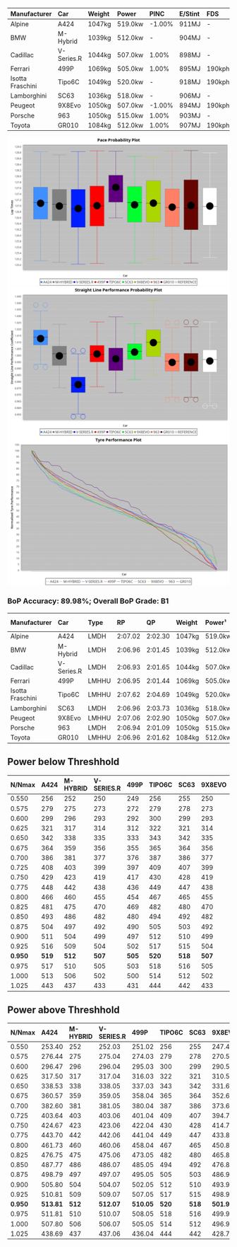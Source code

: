 | Manufacturer     | Car        | Weight | Power   | PINC    | E/Stint | FDS     |
|:-|:-|:-|:-|:-|:-|:-|
| Alpine           | A424       | 1047kg | 519.0kw | -1.00%  | 911MJ   |    -    |
| BMW              | M-Hybrid   | 1039kg | 512.0kw |    -    | 904MJ   |    -    |
| Cadillac         | V-Series.R | 1044kg | 507.0kw | 1.00%   | 898MJ   |    -    |
| Ferrari          | 499P       | 1069kg | 505.0kw | 1.00%   | 895MJ   | 190kph  |
| Isotta Fraschini | Tipo6C     | 1049kg | 520.0kw |    -    | 918MJ   | 190kph  |
| Lamborghini      | SC63       | 1036kg | 518.0kw |    -    | 906MJ   |    -    |
| Peugeot          | 9X8Evo     | 1050kg | 507.0kw | -1.00%  | 894MJ   | 190kph  |
| Porsche          | 963        | 1050kg | 515.0kw | 1.00%   | 903MJ   |    -    |
| Toyota           | GR010      | 1084kg | 512.0kw | 1.00%   | 907MJ   | 190kph  |

![PACECHART](./IMG/ACOMETHOD.png)
![STRAIGHTLINEPERFORMANCECHART](./IMG/ACOMETHOD_sp.png)
![TYREPERFORMANCECHART](./IMG/ACOMETHOD_tw.png)

### BoP Accuracy: 89.98%; Overall BoP Grade: B1
| Manufacturer     | Car        | Type  | RP      | QP      | Weight | Power¹  | Threshhold | PINC    | Power²   | E/Stint | AVG Vmax  | FDS     | RDLC | L/Stint | BOP-Grade | Model Accuracy | Model Points | Match%  | SimDiff |
|:-|:-|:-|:-|:-|:-|:-|:-|:-|:-|:-|:-|:-|:-|:-|:-|:-|:-|:-|:-|
| Alpine           | A424       | LMDH  | 2:07.02 | 2:02.30 | 1047kg | 519.0kw | 210.0kph   | -1.00%  | 513.80kw |  911MJ  | 311.59kph |    -    | 1.00 | 25      | ~A1       | 100.00%        | 635          | 98.81%  | #       |
| BMW              | M-Hybrid   | LMDH  | 2:06.96 | 2:01.45 | 1039kg | 512.0kw | 210.0kph   |    -    | 512.00kw |  904MJ  | 309.59kph |    -    | 1.02 | 25      | ~A1       | 100.00%        | 1696         | 96.67%  | #       |
| Cadillac         | V-Series.R | LMDH  | 2:06.93 | 2:01.65 | 1044kg | 507.0kw | 210.0kph   | 1.00%   | 512.10kw |  898MJ  | 304.66kph |    -    | 1.02 | 25      | ~A1       | 88.64%         | 2076         | 100.00% | #       |
| Ferrari          | 499P       | LMHHU | 2:06.95 | 2:01.44 | 1069kg | 505.0kw | 210.0kph   | 1.00%   | 510.10kw |  895MJ  | 307.63kph | 190kph  | 1.02 | 25      | ~A1       | 91.94%         | 2476         | 100.00% | #       |
| Isotta Fraschini | Tipo6C     | LMHHU | 2:07.62 | 2:04.69 | 1049kg | 520.0kw | 210.0kph   |    -    | 520.00kw |  918MJ  | 309.70kph | 190kph  | 1.05 | 25      | +Ω1       | 100.00%        | 66           | 34.82%  | #       |
| Lamborghini      | SC63       | LMDH  | 2:06.96 | 2:03.73 | 1036kg | 518.0kw | 210.0kph   |    -    | 518.00kw |  906MJ  | 310.93kph |    -    | 1.05 | 25      | ~A1       | 100.00%        | 504          | 95.57%  | #       |
| Peugeot          | 9X8Evo     | LMHHU | 2:07.06 | 2:02.90 | 1050kg | 507.0kw | 210.0kph   | -1.00%  | 501.90kw |  894MJ  | 309.65kph | 190kph  | 1.00 | 25      | +B2       | 100.00%        | 249          | 83.97%  | #       |
| Porsche          | 963        | LMDH  | 2:06.94 | 2:01.09 | 1050kg | 515.0kw | 210.0kph   | 1.00%   | 520.20kw |  903MJ  | 308.56kph |    -    | 1.01 | 25      | ~A1       | 90.40%         | 5633         | 100.00% | #       |
| Toyota           | GR010      | LMHHU | 2:06.96 | 2:01.62 | 1084kg | 512.0kw | 210.0kph   | 1.00%   | 517.10kw |  907MJ  | 306.45kph | 190kph  | 1.01 | 25      | ~A1       | 90.11%         | 3235         | 100.00% | #       |

## Power below Threshhold
| N/Nmax    | A424    | M-HYBRID | V-SERIES.R | 499P    | TIPO6C  | SC63    | 9X8EVO  | 963     | GR010   |
|:-|:-|:-|:-|:-|:-|:-|:-|:-|:-|
|  0.550    |  256    |  252     |  250       |  249    |  256    |  255    |  250    |  254    |  252    |
|  0.575    |  279    |  275     |  273       |  272    |  279    |  278    |  273    |  277    |  275    |
|  0.600    |  299    |  296     |  293       |  292    |  300    |  299    |  293    |  297    |  296    |
|  0.625    |  321    |  317     |  314       |  312    |  322    |  321    |  314    |  319    |  317    |
|  0.650    |  342    |  338     |  335       |  333    |  343    |  342    |  335    |  340    |  338    |
|  0.675    |  364    |  359     |  356       |  355    |  365    |  364    |  356    |  362    |  359    |
|  0.700    |  386    |  381     |  377       |  376    |  387    |  386    |  377    |  383    |  381    |
|  0.725    |  408    |  403     |  399       |  397    |  409    |  407    |  399    |  405    |  403    |
|  0.750    |  429    |  423     |  419       |  417    |  430    |  428    |  419    |  426    |  423    |
|  0.775    |  448    |  442     |  438       |  436    |  449    |  447    |  438    |  445    |  442    |
|  0.800    |  466    |  460     |  455       |  454    |  467    |  465    |  455    |  463    |  460    |
|  0.825    |  481    |  475     |  470       |  469    |  482    |  480    |  470    |  478    |  475    |
|  0.850    |  493    |  486     |  482       |  480    |  494    |  492    |  482    |  489    |  486    |
|  0.875    |  504    |  497     |  492       |  490    |  505    |  503    |  492    |  500    |  497    |
|  0.900    |  511    |  504     |  499       |  497    |  512    |  510    |  499    |  507    |  504    |
|  0.925    |  516    |  509     |  504       |  502    |  517    |  515    |  504    |  512    |  509    |
| **0.950** | **519** | **512**  | **507**    | **505** | **520** | **518** | **507** | **515** | **512** |
|  0.975    |  517    |  510     |  505       |  503    |  518    |  516    |  505    |  513    |  510    |
|  1.000    |  513    |  506     |  502       |  500    |  514    |  512    |  502    |  509    |  506    |
|  1.025    |  443    |  437     |  433       |  431    |  444    |  442    |  433    |  440    |  437    |

## Power above Threshhold
| N/Nmax    | A424       | M-HYBRID | V-SERIES.R | 499P       | TIPO6C  | SC63    | 9X8EVO     | 963        | GR010      |
|:-|:-|:-|:-|:-|:-|:-|:-|:-|:-|
|  0.550    |  253.40    |  252     |  252.03    |  251.02    |  256    |  255    |  247.46    |  256.07    |  255.06    |
|  0.575    |  276.44    |  275     |  275.04    |  274.03    |  279    |  278    |  270.50    |  279.08    |  278.06    |
|  0.600    |  296.47    |  296     |  296.04    |  295.03    |  300    |  299    |  290.54    |  300.09    |  298.07    |
|  0.625    |  317.50    |  317     |  317.04    |  316.03    |  322    |  321    |  310.58    |  322.09    |  320.07    |
|  0.650    |  338.53    |  338     |  338.05    |  337.03    |  343    |  342    |  331.61    |  343.10    |  341.08    |
|  0.675    |  360.57    |  359     |  359.05    |  358.04    |  365    |  364    |  352.65    |  365.11    |  363.08    |
|  0.700    |  382.60    |  381     |  381.05    |  380.04    |  387    |  386    |  373.69    |  387.11    |  385.09    |
|  0.725    |  403.64    |  403     |  403.06    |  401.04    |  409    |  407    |  394.73    |  409.12    |  407.09    |
|  0.750    |  424.67    |  423     |  423.06    |  422.04    |  430    |  428    |  414.77    |  430.12    |  427.10    |
|  0.775    |  443.70    |  442     |  442.06    |  441.04    |  449    |  447    |  433.80    |  449.13    |  446.10    |
|  0.800    |  461.73    |  460     |  460.06    |  458.04    |  467    |  465    |  450.84    |  467.13    |  464.11    |
|  0.825    |  476.75    |  475     |  475.06    |  473.05    |  482    |  480    |  465.86    |  482.14    |  479.11    |
|  0.850    |  487.77    |  486     |  486.07    |  485.05    |  494    |  492    |  476.88    |  494.14    |  491.11    |
|  0.875    |  498.79    |  497     |  497.07    |  495.05    |  505    |  503    |  486.90    |  505.15    |  502.12    |
|  0.900    |  505.80    |  504     |  504.07    |  502.05    |  512    |  510    |  493.92    |  512.15    |  509.12    |
|  0.925    |  510.81    |  509     |  509.07    |  507.05    |  517    |  515    |  498.92    |  517.15    |  514.12    |
| **0.950** | **513.81** | **512**  | **512.07** | **510.05** | **520** | **518** | **501.93** | **520.15** | **517.12** |
|  0.975    |  511.81    |  510     |  510.07    |  508.05    |  518    |  516    |  499.93    |  518.15    |  515.12    |
|  1.000    |  507.80    |  506     |  506.07    |  505.05    |  514    |  512    |  496.92    |  514.15    |  511.12    |
|  1.025    |  438.69    |  437     |  437.06    |  436.04    |  444    |  442    |  428.79    |  444.13    |  441.10    |
